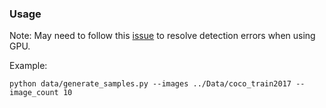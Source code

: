 ### Usage

Note: May need to follow this [issue](https://github.com/IDEA-Research/GroundingDINO/issues/8#issuecomment-1541892708) to resolve detection errors when using GPU.

Example:

```
python data/generate_samples.py --images ../Data/coco_train2017 --image_count 10
```